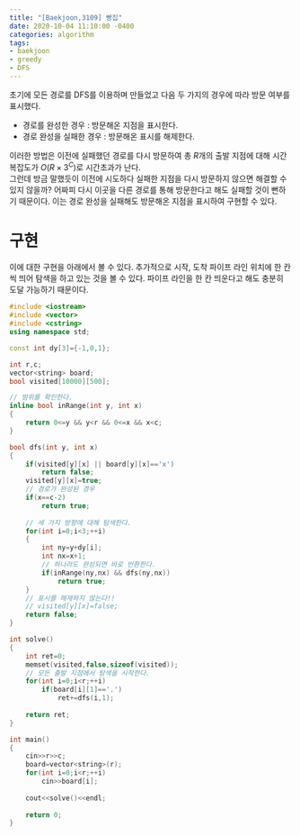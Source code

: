 ```yaml
---
title: "[Baekjoon,3109] 빵집"
date: 2020-10-04 11:10:00 -0400
categories: algorithm 
tags:
- baekjoon 
- greedy 
- DFS 
---
```


초기에 모든 경로를 DFS를 이용하며 만들었고 다음 두 가지의 경우에 따라 방문 여부를 표시했다. 

- 경로를 완성한 경우 : 방문해온 지점을 표시한다. 
- 경로 완성을 실패한 경우 : 방문해온 표시를 해제한다. 

이러한 방법은 이전에 실패했던 경로를 다시 방문하여 총 $R$개의 출발 지점에 대해 시간복잡도가 $O(R\times 3^C)$로 시간초과가 난다.  
그런데 방금 말했듯이 이전에 시도하다 실패한 지점을 다시 방문하지 않으면 해결할 수 있지 않을까? 
어짜피 다시 이곳을 다른 경로를 통해 방문한다고 해도 실패할 것이 뻔하기 때문이다. 
이는 경로 완성을 실패해도 방문해온 지점을 표시하여 구현할 수 있다. 

# 구현 
이에 대한 구현을 아래에서 볼 수 있다. 추가적으로 시작, 도착 파이프 라인 위치에 한 칸씩 띄어 탐색을 하고 있는 것을 볼 수 있다. 
파이프 라인을 한 칸 띄운다고 해도 충분히 도달 가능하기 때문이다. 
```cpp
#include <iostream>
#include <vector>
#include <cstring>
using namespace std;

const int dy[3]={-1,0,1};

int r,c;
vector<string> board;
bool visited[10000][500];

// 범위를 확인한다. 
inline bool inRange(int y, int x)
{
    return 0<=y && y<r && 0<=x && x<c;
}

bool dfs(int y, int x)
{
    if(visited[y][x] || board[y][x]=='x')
        return false;
    visited[y][x]=true;
    // 경로가 완성된 경우 
    if(x==c-2)
        return true;
    
    // 세 가지 방향에 대해 탐색한다. 
    for(int i=0;i<3;++i)
    {
        int ny=y+dy[i];
        int nx=x+1;
        // 하나라도 완성되면 바로 반환한다. 
        if(inRange(ny,nx) && dfs(ny,nx))
            return true;
    }
    // 표시를 해제하지 않는다!!
    // visited[y][x]=false;
    return false;
}

int solve()
{
    int ret=0;
    memset(visited,false,sizeof(visited));
    // 모든 출발 지점에서 탐색을 시작한다. 
    for(int i=0;i<r;++i)
        if(board[i][1]=='.')
            ret+=dfs(i,1);
    
    return ret;
}

int main()
{
    cin>>r>>c;
    board=vector<string>(r);
    for(int i=0;i<r;++i)
        cin>>board[i];
    
    cout<<solve()<<endl;
    
    return 0;
}

```
